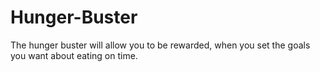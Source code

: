 # Hunger-Buster
The hunger buster will allow you to be rewarded, when you set the goals you want about eating on time.
